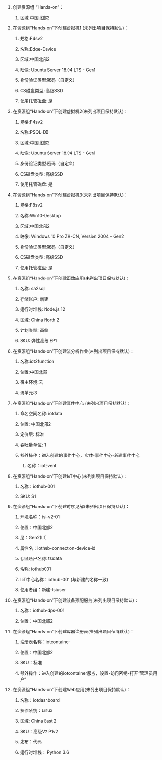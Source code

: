 1.  创建资源组 “Hands-on”：

    1.  区域 中国北部2

2.  在资源组“Hands-on”下创建虚拟机1 (未列出项目保持默认)：

    1.  规格:F4sv2

    2.  名称:Edge-Device

    3.  区域:中国北部2

    4.  映像: Ubuntu Server 18.04 LTS - Gen1

    5.  身份验证类型:密码（自定义）

    6.  OS磁盘类型: 高级SSD

    7.  使用托管磁盘: 是

3.  在资源组“Hands-on”下创建虚拟机2(未列出项目保持默认)：

    1.  规格:F4sv2

    2.  名称:PSQL-DB

    3.  区域:中国北部2

    4.  映像: Ubuntu Server 18.04 LTS - Gen1

    5.  身份验证类型:密码（自定义）

    6.  OS磁盘类型: 高级SSD

    7.  使用托管磁盘: 是

4.  在资源组“Hands-on”下创建虚拟机3(未列出项目保持默认)：

    1.  规格:F8sv2

    2.  名称:Win10-Desktop

    3.  区域:中国北部2

    4.  映像: Windows 10 Pro ZH-CN, Version 2004 – Gen2

    5.  身份验证类型:密码（自定义）

    6.  OS磁盘类型: 高级SSD

    7.  使用托管磁盘: 是

5.  在资源组“Hands-on”下创建函数应用(未列出项目保持默认)：

    1.  名称: sa2sql

    2.  存储账户: 新建

    3.  运行时堆栈: Node.js 12

    4.  区域: China North 2

    5.  计划类型: 高级

    6.  SKU: 弹性高级 EP1

6.  在资源组“Hands-on”下创建流分析作业(未列出项目保持默认)：

    1.  名称:iot2function

    2.  位置:中国北部

    3.  宿主环境:云

    4.  流单元:3

7.  在资源组“Hands-on”下创建事件中心 (未列出项目保持默认)：

    1.  命名空间名称: iotdata

    2.  位置: 中国北部2

    3.  定价层: 标准

    4.  吞吐量单位: 1

    5.  额外操作：进入创建的事件中心，实体-事件中心-新建事件中心

        1.  名称：iotevent

8.  在资源组“Hands-on”下创建IoT中心(未列出项目保持默认)：

    1.  名称：iothub-001

    2.  SKU: S1

9.  在资源组“Hands-on”下创建时序见解(未列出项目保持默认)：

    1.  环境名称：tsi-v2-01

    2.  位置：中国北部2

    3.  层：Gen2(L1)

    4.  属性名：iothub-connection-device-id

    5.  存储账户名称: tsidata

    6.  名称: iothub001

    7.  IoT中心名称：iothub-001 (与新建的名称一致)

    8.  使用者组：新建-tsiuser

10. 在资源组“Hands-on”下创建设备预配服务(未列出项目保持默认)：

    1.  名称：iothub-dps-001

    2.  位置：中国北部2

11. 在资源组“Hands-on”下创建容器注册表(未列出项目保持默认)：

    1.  注册表名称：iotcontainer

    2.  位置：中国北部2

    3.  SKU：标准

    4.  额外操作：进入创建的iotcontainer服务，设置-访问密钥-打开“管理员用户”

12. 在资源组“Hands-on”下创建Web应用(未列出项目保持默认)：

    1.  名称：iotdashboard

    2.  操作系统：Linux

    3.  区域: China East 2

    4.  SKU：高级V2 P1v2
    
    5.  发布：代码
    
    6.  运行时堆栈： Python 3.6
